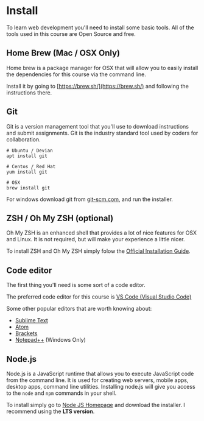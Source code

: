 # Install

To learn web development you'll need to install some basic tools. All of the tools used in this course are Open Source and free.

## Home Brew (Mac / OSX Only)

Home brew is a package manager for OSX that will allow you to easily install the dependencies for this course via the command line.

Install it by going to [https://brew.sh/](https://brew.sh/) and following the instructions there.

## Git

Git is a version management tool that you'll use to download instructions and submit assignments. Git is the industry standard tool used by coders for collaboration.

```
# Ubuntu / Devian
apt install git

# Centos / Red Hat
yum install git

# OSX
brew install git
```

For windows download git from [git-scm.com](https://git-scm.com/download), and run the installer.


## ZSH / Oh My ZSH (optional)

Oh My ZSH is an enhanced shell that provides a lot of nice features for OSX and Linux. It is not required, but will make your experience a little nicer.

To install ZSH and Oh My ZSH simply folow the [Official Installation Guide](https://github.com/robbyrussell/oh-my-zsh/wiki/Installing-ZSH).


## Code editor

The first thing you'll need is some sort of a code editor.

The preferred code editor for this course is [VS Code (Visual Studio Code)](https://code.visualstudio.com/)

Some other popular editors that are worth knowing about:

* [Sublime Text](https://www.sublimetext.com/)
* [Atom](https://atom.io/)
* [Brackets](http://brackets.io/)
* [Notepad++](https://notepad-plus-plus.org/) (Windows Only)


## Node.js

Node.js is a JavaScript runtime that allows you to execute JavaScript code from the command line. It is used for creating web servers, mobile apps, desktop apps, command line utilities. Installing node.js will give you access to the `node` and `npm` commands in your shell.

To install simply go to [Node JS Homepage](https://nodejs.org) and download the installer. I recommend using the **LTS version**.
